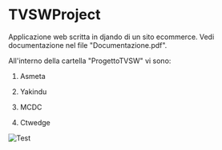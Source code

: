 # TVSWProject
Applicazione web scritta in djando di un sito ecommerce. Vedi documentazione nel file "Documentazione.pdf".

All'interno della cartella "ProgettoTVSW" vi sono:

1) Asmeta

2) Yakindu

3) MCDC

4) Ctwedge

![Test](https://github.com/SudatiSimone/TVSWProject/workflows/Django/badge.svg)

